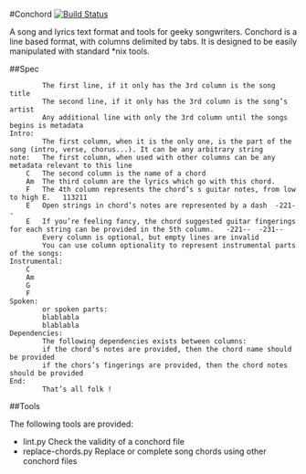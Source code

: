 #Conchord
[![Build Status](https://travis-ci.org/yanhick/conchord.svg?branch=master)](https://travis-ci.org/yanhick/conchord)

A song and lyrics text format and tools for geeky songwriters.
Conchord is a line based format, with columns delimited by tabs.
It is designed to be easily manipulated with standard *nix tools.

##Spec

```
		The first line, if it only has the 3rd column is the song title
		The second line, if it only has the 3rd column is the song’s artist
		Any additional line with only the 3rd column until the songs begins is metadata
Intro:
		The first column, when it is the only one, is the part of the song (intro, verse, chorus...). It can be any arbitrary string
note:	The first column, when used with other columns can be any metadata relevant to this line
	C	The second column is the name of a chord
	Am	The third column are the lyrics which go with this chord.
	F	The 4th column represents the chord’s s guitar notes, from low to high E.	113211
	E	Open strings in chord’s notes are represented by a dash	 -221--
	E	If you’re feeling fancy, the chord suggested guitar fingerings for each string can be provided in the 5th column.	-221--	-231--
		Every column is optional, but empty lines are invalid
		You can use column optionality to represent instrumental parts of the songs:
Instrumental:
	C
	Am
	G
	F
Spoken:
		or spoken parts:
		blablabla
		blablabla
Dependencies:
		The following dependencies exists between columns:
		if the chord’s notes are provided, then the chord name should be provided
		if the chors’s fingerings are provided, then the chord notes should be provided
End:
		That’s all folk !
```

##Tools

The following tools are provided:

* lint.py
Check the validity of a conchord file
* replace-chords.py
Replace or complete song chords using other conchord files

